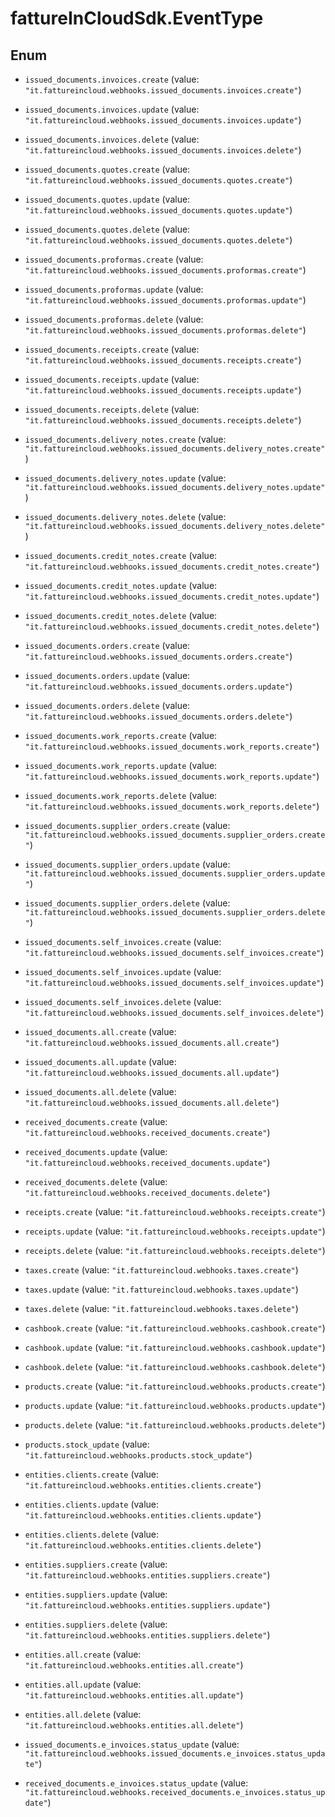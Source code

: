 # fattureInCloudSdk.EventType

## Enum


* `issued_documents.invoices.create` (value: `"it.fattureincloud.webhooks.issued_documents.invoices.create"`)

* `issued_documents.invoices.update` (value: `"it.fattureincloud.webhooks.issued_documents.invoices.update"`)

* `issued_documents.invoices.delete` (value: `"it.fattureincloud.webhooks.issued_documents.invoices.delete"`)

* `issued_documents.quotes.create` (value: `"it.fattureincloud.webhooks.issued_documents.quotes.create"`)

* `issued_documents.quotes.update` (value: `"it.fattureincloud.webhooks.issued_documents.quotes.update"`)

* `issued_documents.quotes.delete` (value: `"it.fattureincloud.webhooks.issued_documents.quotes.delete"`)

* `issued_documents.proformas.create` (value: `"it.fattureincloud.webhooks.issued_documents.proformas.create"`)

* `issued_documents.proformas.update` (value: `"it.fattureincloud.webhooks.issued_documents.proformas.update"`)

* `issued_documents.proformas.delete` (value: `"it.fattureincloud.webhooks.issued_documents.proformas.delete"`)

* `issued_documents.receipts.create` (value: `"it.fattureincloud.webhooks.issued_documents.receipts.create"`)

* `issued_documents.receipts.update` (value: `"it.fattureincloud.webhooks.issued_documents.receipts.update"`)

* `issued_documents.receipts.delete` (value: `"it.fattureincloud.webhooks.issued_documents.receipts.delete"`)

* `issued_documents.delivery_notes.create` (value: `"it.fattureincloud.webhooks.issued_documents.delivery_notes.create"`)

* `issued_documents.delivery_notes.update` (value: `"it.fattureincloud.webhooks.issued_documents.delivery_notes.update"`)

* `issued_documents.delivery_notes.delete` (value: `"it.fattureincloud.webhooks.issued_documents.delivery_notes.delete"`)

* `issued_documents.credit_notes.create` (value: `"it.fattureincloud.webhooks.issued_documents.credit_notes.create"`)

* `issued_documents.credit_notes.update` (value: `"it.fattureincloud.webhooks.issued_documents.credit_notes.update"`)

* `issued_documents.credit_notes.delete` (value: `"it.fattureincloud.webhooks.issued_documents.credit_notes.delete"`)

* `issued_documents.orders.create` (value: `"it.fattureincloud.webhooks.issued_documents.orders.create"`)

* `issued_documents.orders.update` (value: `"it.fattureincloud.webhooks.issued_documents.orders.update"`)

* `issued_documents.orders.delete` (value: `"it.fattureincloud.webhooks.issued_documents.orders.delete"`)

* `issued_documents.work_reports.create` (value: `"it.fattureincloud.webhooks.issued_documents.work_reports.create"`)

* `issued_documents.work_reports.update` (value: `"it.fattureincloud.webhooks.issued_documents.work_reports.update"`)

* `issued_documents.work_reports.delete` (value: `"it.fattureincloud.webhooks.issued_documents.work_reports.delete"`)

* `issued_documents.supplier_orders.create` (value: `"it.fattureincloud.webhooks.issued_documents.supplier_orders.create"`)

* `issued_documents.supplier_orders.update` (value: `"it.fattureincloud.webhooks.issued_documents.supplier_orders.update"`)

* `issued_documents.supplier_orders.delete` (value: `"it.fattureincloud.webhooks.issued_documents.supplier_orders.delete"`)

* `issued_documents.self_invoices.create` (value: `"it.fattureincloud.webhooks.issued_documents.self_invoices.create"`)

* `issued_documents.self_invoices.update` (value: `"it.fattureincloud.webhooks.issued_documents.self_invoices.update"`)

* `issued_documents.self_invoices.delete` (value: `"it.fattureincloud.webhooks.issued_documents.self_invoices.delete"`)

* `issued_documents.all.create` (value: `"it.fattureincloud.webhooks.issued_documents.all.create"`)

* `issued_documents.all.update` (value: `"it.fattureincloud.webhooks.issued_documents.all.update"`)

* `issued_documents.all.delete` (value: `"it.fattureincloud.webhooks.issued_documents.all.delete"`)

* `received_documents.create` (value: `"it.fattureincloud.webhooks.received_documents.create"`)

* `received_documents.update` (value: `"it.fattureincloud.webhooks.received_documents.update"`)

* `received_documents.delete` (value: `"it.fattureincloud.webhooks.received_documents.delete"`)

* `receipts.create` (value: `"it.fattureincloud.webhooks.receipts.create"`)

* `receipts.update` (value: `"it.fattureincloud.webhooks.receipts.update"`)

* `receipts.delete` (value: `"it.fattureincloud.webhooks.receipts.delete"`)

* `taxes.create` (value: `"it.fattureincloud.webhooks.taxes.create"`)

* `taxes.update` (value: `"it.fattureincloud.webhooks.taxes.update"`)

* `taxes.delete` (value: `"it.fattureincloud.webhooks.taxes.delete"`)

* `cashbook.create` (value: `"it.fattureincloud.webhooks.cashbook.create"`)

* `cashbook.update` (value: `"it.fattureincloud.webhooks.cashbook.update"`)

* `cashbook.delete` (value: `"it.fattureincloud.webhooks.cashbook.delete"`)

* `products.create` (value: `"it.fattureincloud.webhooks.products.create"`)

* `products.update` (value: `"it.fattureincloud.webhooks.products.update"`)

* `products.delete` (value: `"it.fattureincloud.webhooks.products.delete"`)

* `products.stock_update` (value: `"it.fattureincloud.webhooks.products.stock_update"`)

* `entities.clients.create` (value: `"it.fattureincloud.webhooks.entities.clients.create"`)

* `entities.clients.update` (value: `"it.fattureincloud.webhooks.entities.clients.update"`)

* `entities.clients.delete` (value: `"it.fattureincloud.webhooks.entities.clients.delete"`)

* `entities.suppliers.create` (value: `"it.fattureincloud.webhooks.entities.suppliers.create"`)

* `entities.suppliers.update` (value: `"it.fattureincloud.webhooks.entities.suppliers.update"`)

* `entities.suppliers.delete` (value: `"it.fattureincloud.webhooks.entities.suppliers.delete"`)

* `entities.all.create` (value: `"it.fattureincloud.webhooks.entities.all.create"`)

* `entities.all.update` (value: `"it.fattureincloud.webhooks.entities.all.update"`)

* `entities.all.delete` (value: `"it.fattureincloud.webhooks.entities.all.delete"`)

* `issued_documents.e_invoices.status_update` (value: `"it.fattureincloud.webhooks.issued_documents.e_invoices.status_update"`)

* `received_documents.e_invoices.status_update` (value: `"it.fattureincloud.webhooks.received_documents.e_invoices.status_update"`)


